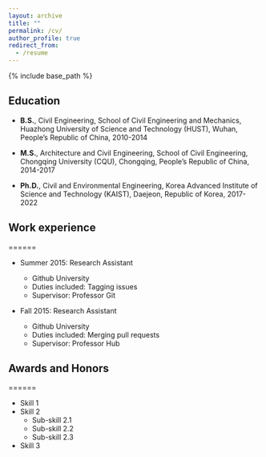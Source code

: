 ```yaml
---
layout: archive
title: ""
permalink: /cv/
author_profile: true
redirect_from:
  - /resume
---
```


{% include base_path %}

## Education

* **B.S.**, Civil Engineering, School of Civil Engineering and Mechanics, Huazhong University of Science and Technology (HUST), Wuhan, People’s Republic of China, 2010-2014

* **M.S.**, Architecture and Civil Engineering, School of Civil Engineering, Chongqing University (CQU), Chongqing, People’s Republic of China, 2014-2017

* **Ph.D.**, Civil and Environmental Engineering, Korea Advanced Institute of Science and Technology (KAIST), Daejeon, Republic of Korea, 2017-2022

## Work experience
======
* Summer 2015: Research Assistant
  * Github University
  * Duties included: Tagging issues
  * Supervisor: Professor Git

* Fall 2015: Research Assistant
  * Github University
  * Duties included: Merging pull requests
  * Supervisor: Professor Hub
  
## Awards and Honors
======
* Skill 1
* Skill 2
  * Sub-skill 2.1
  * Sub-skill 2.2
  * Sub-skill 2.3
* Skill 3
